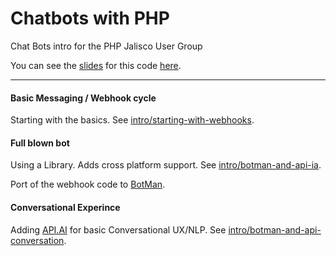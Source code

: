 # Chatbots with PHP

Chat Bots intro for the PHP Jalisco User Group

 You can see the [slides](https://eduardoromero.github.io/phpjalisco-chatbots/presentacion/) for this code [here](presentacion/).

-----

#### Basic Messaging / Webhook cycle

Starting with the basics. See [intro/starting-with-webhooks](https://github.com/eduardoromero/phpjalisco-chatbots/tree/e0a7c78dd368aeb7699a9a25e96b23af279dcf3d).

#### Full blown bot
Using a Library. Adds cross platform support. See [intro/botman-and-api-ia](https://github.com/eduardoromero/phpjalisco-chatbots/tree/intro/botman-and-api-ia).

Port of the webhook code to [BotMan](https://botman.io/).
 
#### Conversational Experince
Adding [API.AI](https://api.ai/) for basic Conversational UX/NLP. See [intro/botman-and-api-conversation](https://github.com/eduardoromero/phpjalisco-chatbots/tree/intro/botman-and-api-conversation).
